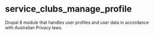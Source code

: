 # service_clubs_manage_profile
Drupal 8 module that handles user profiles and user data 
in accordance with Australian Privacy laws.

